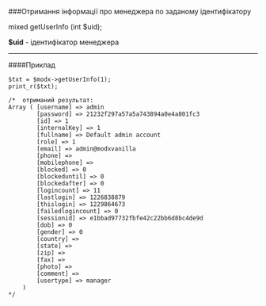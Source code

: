 ###Отримання інформації про менеджера по заданому ідентифікатору

mixed getUserInfo (int $uid);

**$uid** - ідентифікатор менеджера

***

####Приклад

	$txt = $modx->getUserInfo(1); 
	print_r($txt); 
	
	/*  отриманий результат: 
	Array ( [username] => admin 
			[password] => 21232f297a57a5a743894a0e4a801fc3 
			[id] => 1 
			[internalKey] => 1 
			[fullname] => Default admin account 
			[role] => 1 
			[email] => admin@modxvanilla 
			[phone] =>  
			[mobilephone] =>  
			[blocked] => 0 
			[blockeduntil] => 0 
			[blockedafter] => 0 
			[logincount] => 11 
			[lastlogin] => 1226838879 
			[thislogin] => 1229864673 
			[failedlogincount] => 0 
			[sessionid] => e1bbad97732fbfe42c22bb6d8bc4de9d 
			[dob] => 0 
			[gender] => 0 
			[country] =>  
			[state] =>  
			[zip] =>  
			[fax] =>  
			[photo] =>  
			[comment] =>  
			[usertype] => manager 
		) 
	*/
